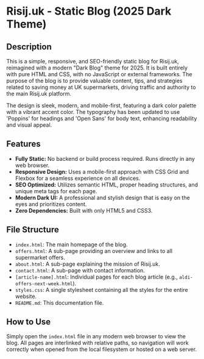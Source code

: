 # Risij.uk - Static Blog (2025 Dark Theme)

## Description

This is a simple, responsive, and SEO-friendly static blog for Risij.uk, reimagined with a modern "Dark Blog" theme for 2025. It is built entirely with pure HTML and CSS, with no JavaScript or external frameworks. The purpose of the blog is to provide valuable content, tips, and strategies related to saving money at UK supermarkets, driving traffic and authority to the main Risij.uk platform.

The design is sleek, modern, and mobile-first, featuring a dark color palette with a vibrant accent color. The typography has been updated to use 'Poppins' for headings and 'Open Sans' for body text, enhancing readability and visual appeal.

## Features

-   **Fully Static:** No backend or build process required. Runs directly in any web browser.
-   **Responsive Design:** Uses a mobile-first approach with CSS Grid and Flexbox for a seamless experience on all devices.
-   **SEO Optimized:** Utilizes semantic HTML, proper heading structures, and unique meta tags for each page.
-   **Modern Dark UI:** A professional and stylish design that is easy on the eyes and prioritizes content.
-   **Zero Dependencies:** Built with only HTML5 and CSS3.

## File Structure

-   `index.html`: The main homepage of the blog.
-   `offers.html`: A sub-page providing an overview and links to all supermarket offers.
-   `about.html`: A sub-page explaining the mission of Risij.uk.
-   `contact.html`: A sub-page with contact information.
-   `[article-name].html`: Individual pages for each blog article (e.g., `aldi-offers-next-week.html`).
-   `styles.css`: A single stylesheet containing all the styles for the entire website.
-   `README.md`: This documentation file.

## How to Use

Simply open the `index.html` file in any modern web browser to view the blog. All pages are interlinked with relative paths, so navigation will work correctly when opened from the local filesystem or hosted on a web server.
